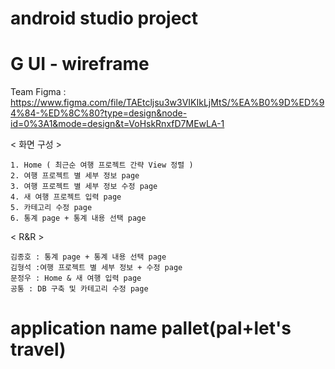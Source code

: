 # android studio project

# G UI - wireframe
Team Figma : https://www.figma.com/file/TAEtcljsu3w3VIKIkLjMtS/%EA%B0%9D%ED%94%84-%ED%8C%80?type=design&node-id=0%3A1&mode=design&t=VoHskRnxfD7MEwLA-1

< 화면 구성 >
    
    1. Home ( 최근순 여행 프로젝트 간략 View 정렬 )
    2. 여행 프로젝트 별 세부 정보 page
    3. 여행 프로젝트 별 세부 정보 수정 page
    4. 새 여행 프로젝트 입력 page
    5. 카테고리 수정 page
    6. 통계 page + 통계 내용 선택 page

< R&R >

    김종호 : 통계 page + 통계 내용 선택 page
    김형석 :여행 프로젝트 별 세부 정보 + 수정 page
    문정우 : Home & 새 여행 입력 page
    공통 : DB 구축 및 카테고리 수정 page

# application name pallet(pal+let's travel)

